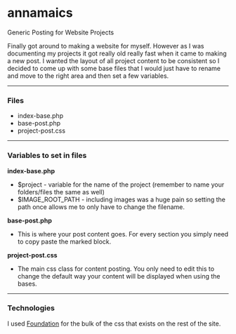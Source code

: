 annamaics
=========
Generic Posting for Website Projects

Finally got around to making a website for myself.  However as I was documenting my projects it got really old really
fast when it came to making a new post.  I wanted the layout of all project content to be consistent so I decided to come up with some base files that I would just have to rename and move to the right area and then set a few variables.

----------------

### Files
* index-base.php
* base-post.php
* project-post.css

----------------

### Variables to set in files
**index-base.php**
  * $project - variable for the name of the project (remember to name your folders/files the same as well)
  * $IMAGE_ROOT_PATH - including images was a huge pain so setting the path once allows me to only have to change the filename.

**base-post.php**
  * This is where your post content goes.  For every section you simply need to copy paste the marked block.
 
**project-post.css**
  * The main css class for content posting.  You only need to edit this to change the default way your content will be displayed when using the bases.

----------------

### Technologies
I used [Foundation](http://foundation.zurb.com/) for the bulk of the css that exists on the rest of the site.
